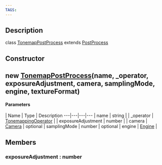 ```yaml
---
TAGS:
---
```

## Description

class [TonemapPostProcess](/classes/3.1/TonemapPostProcess) extends [PostProcess](/classes/3.1/PostProcess)



## Constructor

## new [TonemapPostProcess](/classes/3.1/TonemapPostProcess)(name, _operator, exposureAdjustment, camera, samplingMode, engine, textureFormat)



#### Parameters
 | Name | Type | Description
---|---|---|---
 | name | string | 
 | _operator | [TonemappingOperator](/classes/3.1/TonemappingOperator) | 
 | exposureAdjustment | number | 
 | camera | [Camera](/classes/3.1/Camera) | 
optional | samplingMode | number | 
optional | engine | [Engine](/classes/3.1/Engine) | 
## Members

### exposureAdjustment : number




